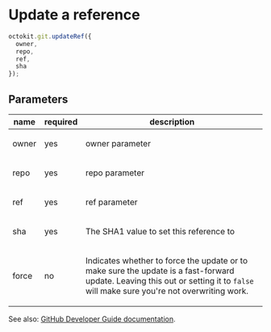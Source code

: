 # Update a reference

```js
octokit.git.updateRef({
  owner,
  repo,
  ref,
  sha
});
```

## Parameters

<table>
  <thead>
    <tr>
      <th>name</th>
      <th>required</th>
      <th>description</th>
    </tr>
  </thead>
  <tbody>
    <tr><td>owner</td><td>yes</td><td>

owner parameter

</td></tr>
<tr><td>repo</td><td>yes</td><td>

repo parameter

</td></tr>
<tr><td>ref</td><td>yes</td><td>

ref parameter

</td></tr>
<tr><td>sha</td><td>yes</td><td>

The SHA1 value to set this reference to

</td></tr>
<tr><td>force</td><td>no</td><td>

Indicates whether to force the update or to make sure the update is a fast-forward update. Leaving this out or setting it to `false` will make sure you're not overwriting work.

</td></tr>
  </tbody>
</table>

See also: [GitHub Developer Guide documentation](endpoint.documentationUrl).
